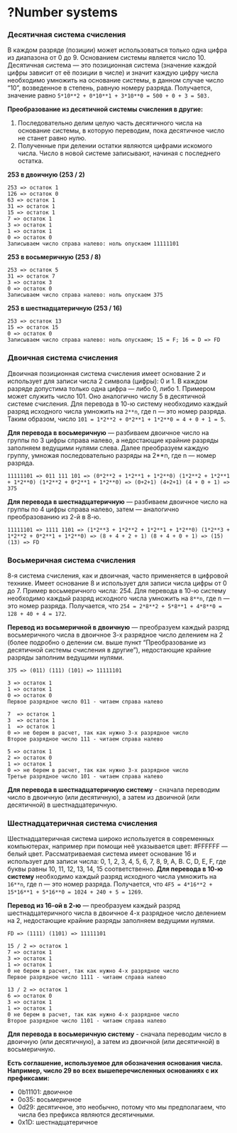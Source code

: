 # ?Number systems

### Десятичная система счисления

В каждом разряде (позиции) может использоваться только одна цифра из диапазона от 0 до 9. Основанием системы является число 10. Десятичная система — это позиционная система (значение каждой цифры зависит от её позиции в числе) и значит каждую цифру числа необходимо умножить на основание системы, в данном случае число “10”, возведенное в степень, равную номеру разряда. Получается, значение равно ```5*10**2 + 0*10**1 + 3*10**0 = 500 + 0 + 3 = 503.```

__Преобразование из десятичной системы счисления в другие:__

1. Последовательно делим целую часть десятичного числа на основание системы, в которую переводим, пока десятичное число не станет равно нулю.
2. Полученные при делении остатки являются цифрами искомого числа. Число в новой системе записывают, начиная с последнего остатка.

__253 в двоичную (253 / 2)__
~~~
253 => остаток 1
126 => остаток 0
63 => остаток 1
31 => остаток 1
15 => остаток 1
7 => остаток 1
3 => остаток 1
1 => остаток 1
0 => остаток 0
Записываем число справа налево: ноль опускаем 11111101
~~~

__253 в восьмеричную (253 / 8)__
~~~
253 => остаток 5
31 => остаток 7
3 => остаток 3
0 => остаток 0
Записываем число справа налево: ноль опускаем 375
~~~

__253 в шестнадцатеричную (253 / 16)__
~~~
253 => остаток 13
15 => остаток 15
0 => остаток 0
Записываем число справа налево: ноль опускаем; 15 = F; 16 = D => FD
~~~

### Двоичная система счисления
Двоичная позиционная система счисления имеет основание 2 и использует для записи числа 2 символа (цифры): 0 и 1. В каждом разряде допустима только одна цифра — либо 0, либо 1. Примером может служить число 101. Оно аналогично числу 5 в десятичной системе счисления.
Для перевода в 10-ю систему необходимо каждый разряд исходного числа умножить на ```2**n```, где n — это номер разряда. Таким образом, число ```101 = 1*2**2 + 0*2**1 + 1*2**0 = 4 + 0 + 1 = 5```.

__Для перевода в восьмеричную__ — разбиваем двоичное число на группы по 3 цифры справа налево, а недостающие крайние разряды заполняем ведущими нулями слева. Далее преобразуем каждую группу, умножая последовательно разряды на 2**n, где n — номер разряда.

```11111101 => 011 111 101 => (0*2**2 + 1*2**1 + 1*2**0) (1*2**2 + 1*2**1 + 1*2**0) (1*2**2 + 0*2**1 + 1*2**0) => (0+2+1) (4+2+1) (4 + 0 + 1) => 375```

__Для перевода в шестнадцатеричную__ — разбиваем двоичное число на группы по 4 цифры справа налево, затем — аналогично преобразованию из 2-й в 8-ю.

```11111101 => 1111 1101 => (1*2**3 + 1*2**2 + 1*2**1 + 1*2**0) (1*2**3 + 1*2**2 + 0*2**1 + 1*2**0) => (8 + 4 + 2 + 1) (8 + 4 + 0 + 1) => (15) (13) => FD```

### Восьмеричная система счисления
8-я система счисления, как и двоичная, часто применяется в цифровой технике. Имеет основание 8 и использует для записи числа цифры от 0 до 7. Пример восьмеричного числа: 254.
Для перевода в 10-ю систему необходимо каждый разряд исходного числа умножить на ```8**n```, где n — это номер разряда. Получается, что ```254 = 2*8**2 + 5*8**1 + 4*8**0 = 128 + 40 + 4 = 172```.

__Перевод из восьмеричной в двоичную__ — преобразуем каждый разряд восьмеричного числа в двоичное 3-х разрядное число делением на 2 (более подробно о делении см. выше пункт “Преобразование из десятичной системы счисления в другие”), недостающие крайние разряды заполним ведущими нулями.

~~~
375 => (011) (111) (101) => 11111101

3 => остаток 1
1 => остаток 1
0 => остаток 0
Первое разрядное число 011 - читаем справа налево

7  => остаток 1
3  => остаток 1
1  => остаток 1
0 => не берем в расчет, так как нужно 3-х разрядное число
Второе разрядное число 111 - читаем справа налево

5 => остаток 1
2 => остаток 0
1 => остаток 1
0 => не берем в расчет, так как нужно 3-х разрядное число
Третье разрядное число 101 - читаем справа налево
~~~

__Для перевода в шестнадцатеричную систему__ - сначала переводим число в двоичную (или десятичную), а затем из двоичной (или десятичной) в шестнадцатеричную.

### Шестнадцатеричная система счисления
Шестнадцатеричная система широко используется в современных компьютерах, например при помощи неё указывается цвет: #FFFFFF — белый цвет. Рассматриваемая система имеет основание 16 и использует для записи числа: 0, 1, 2, 3, 4, 5, 6, 7, 8, 9, A, B. C, D, E, F, где буквы равны 10, 11, 12, 13, 14, 15 соответственно. 
__Для перевода в 10-ю систему__ необходимо каждый разряд исходного числа умножить на ```16**n```, где n — это номер разряда. Получается, что ```4F5 = 4*16**2 + 15*16**1 + 5*16**0 = 1024 + 240 + 5 = 1269```.

__Перевод из 16-ой в 2-ю__ — преобразуем каждый разряд шестнадцатеричного числа в двоичное 4-х разрядное число делением на 2, недостающие крайние разряды заполняем ведущими нулями.

~~~
FD => (1111) (1101) => 11111101

15 / 2 => остаток 1
7 => остаток 1
3 => остаток 1
1 => остаток 1
0 не берем в расчет, так как нужно 4-х разрядное число
Первое разрядное число 1111 - читаем справа налево

13 / 2 => остаток 1
6 => остаток 0
3 => остаток 1
1 => остаток 1
0 не берем в расчет, так как нужно 4-х разрядное число
Второе разрядное число 1101 - читаем справа налево
~~~

__Для перевода в восьмеричную систему__ - сначала переводим число в двоичную (или десятичную), а затем из двоичной (или десятичной) в восьмеричную.

__Есть соглашение, используемое для обозначения основания числа. Например, число 29 во всех вышеперечисленных основаниях с их префиксами:__

* 0b11101: двоичное
* 0o35: восьмеричное
* 0d29: десятичное, это необычно, потому что мы предполагаем, что числа без префикса являются десятичными.
* 0x1D: шестнадцатеричное

